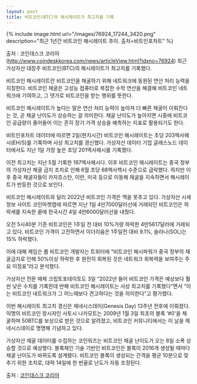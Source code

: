 ```yaml
---
layout: post
title: 비트코인(BTC)의 해시레이트가 최고치를 기록
---
```


{% include image.html url="/images/76924_17244_3420.png" description="최근 1년간 비트코인 해시레이트 추이. 출처=비트인포차트" %}


출처 : 코인데스크 코리아 (http://www.coindeskkorea.com/news/articleView.html?idxno=76924)
최근 가상자산 대장주 비트코인(BTC)의 해시레이트가 최고치를 기록했다. 

비트코인 해시레이트란 비트코인을 채굴하기 위해 네트워크에 동원된 연산 처리 능력을 지칭한다. 비트코인 채굴은 고성능 컴퓨터로 복잡한 수학 연산을 해결해 비트코인 네트워크에 기여하고, 그 댓가로 비트코인을 받는 행위를 뜻한다. 

비트코인 해시레이트가 높다는 말은 연산 처리 능력이 높아져 더 빠른 채굴이 이뤄진다는 것, 곧 채굴 난이도가 상승하는 걸 의미한다. 채굴 난이도가 높아지면 시중에 비트코인 공급량이 줄어들어 이는 흔히 장기 가격 상승을 예측하는 지표로 활용되기도 한다. 

비트인포차트 데이터에 따르면 2일(현지시간) 비트코인 해시레이트는 초당 203엑사헤시(EH/S)를 기록하며 사상 최고치를 경신했다. 가상자산 데이터 기업 글래스노드 데이터에서도 지난 1일 가장 높은 초당 201엑사헤시를 기록했다.

이전 최고치는 지난 5월 기록한 197엑사헤시다. 이후 비트코인 헤시레이트는 중국 정부의 가상자산 채굴 금지 조치로 인해 6월 초당 68엑사헥시 수준으로 급락했다. 하지만 이후 중국 채굴자들이 카자흐스탄, 이란, 미국 등으로 이동해 채굴을 지속하면서 해시레이트가 반등한 것으로 보인다.

비트코인 해시레이트와 달리 2022년 비트코인 가격은 맥을 못추고 있다. 가상자산 시세정보 사이트 코인마켓캡에 따르면 지난 1일 4만7000달러선에 거래되던 비트코인은 하락세를 지속한 끝에 한국시간 4일 4만6000달러선을 내줬다. 

오전 5시40분 기준 비트코인은 1주일 전 대비 10%가량 하락한 4만5617달러에 거래되고 있다. 비트코인 가격이 고전하면서 이더리움은 1주일전 대비 9.1%, 솔라나(SOL)는 15% 하락했다.

이에 대해 제임슨 롭 비트코인 개발자는 트위터에 “비트코인 해시파워가 중국 정부의 채굴금지로 인해 50%이상 하락한 후 완전히 회복된 것은 네트워크 회복력을 보여주는 주요 이정표”라고 분석했다. 

가상자산 전문 매체 크립토포테이토도 3일 “2022년 들어 비트코인 가격은 예상보다 훨씬 낮은 수치를 기록한데 반해 비트코인 해시레이트는 사상 최고치를 기록했다”면서 “이는 비트코인 네트워크가 그 어느때보다 견고하다는 것을 의미한다”고 평가했다. 

이번 해시레이트 최고치 경신은 제네시스데이(Genesis Day) 13주년 전후에 이뤄졌다. 익명의 비트코인 창시자인 사토시 나카모트는 2009년 1월 3일 최초의 블록 ‘#0'을 채굴하며 50BTC를 보상으로 받은 것으로 알려졌고, 비트코인 커뮤니티에서는 이 날을 제네시스데이로 명명해 기념하고 있다. 

가상자산 채굴 데이터를 수집하는 코인워즈는 비트코인 채굴 난이도가 오는 8일 소폭 상승할 것으로 예상했다. 블록체인 기술 기반인 비트코인은 블록이 2016개 생성될 때마다 채굴 난이도가 바뀌도록 설계됐다. 비트코인 블록이 생성되는 간격을 평균 10분으로 맞추기 위한 조치로, 대략 14일에 한 번꼴로 난도가 자동 조정된다.

출처 : [코인데스크 코리아](http://www.coindeskkorea.com/news/articleView.html?idxno=76924)
